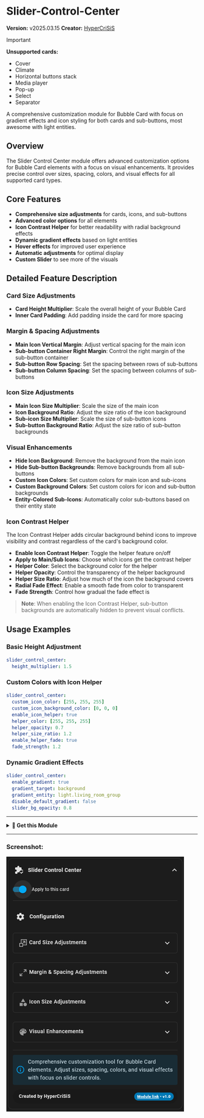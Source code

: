 # Slider-Control-Center

**Version:** v2025.03.15
**Creator:** [HyperCriSiS](https://github.com/HyperCriSiS)

> [!IMPORTANT] 
> **Unsupported cards:**
>  - Cover
>  - Climate
>  - Horizontal buttons stack
>  - Media player
>  - Pop-up
>  - Select
>  - Separator

A comprehensive customization module for Bubble Card with focus on gradient effects and icon styling for both cards and sub-buttons, most awesome with light entities.

## Overview

The Slider Control Center module offers advanced customization options for Bubble Card elements with a focus on visual enhancements. It provides precise control over sizes, spacing, colors, and visual effects for all supported card types.

## Core Features

- **Comprehensive size adjustments** for cards, icons, and sub-buttons
- **Advanced color options** for all elements
- **Icon Contrast Helper** for better readability with radial background effects
- **Dynamic gradient effects** based on light entities
- **Hover effects** for improved user experience
- **Automatic adjustments** for optimal display
- **Custom Slider** to see more of the visuals 

## Detailed Feature Description

### Card Size Adjustments

- **Card Height Multiplier**: Scale the overall height of your Bubble Card 
- **Inner Card Padding**: Add padding inside the card for more spacing

### Margin & Spacing Adjustments

- **Main Icon Vertical Margin**: Adjust vertical spacing for the main icon 
- **Sub-button Container Right Margin**: Control the right margin of the sub-button container 
- **Sub-button Row Spacing**: Set the spacing between rows of sub-buttons 
- **Sub-button Column Spacing**: Set the spacing between columns of sub-buttons 

### Icon Size Adjustments

- **Main Icon Size Multiplier**: Scale the size of the main icon 
- **Icon Background Ratio**: Adjust the size ratio of the icon background 
- **Sub-icon Size Multiplier**: Scale the size of sub-button icons 
- **Sub-button Background Ratio**: Adjust the size ratio of sub-button backgrounds 

### Visual Enhancements

- **Hide Icon Background**: Remove the background from the main icon
- **Hide Sub-button Backgrounds**: Remove backgrounds from all sub-buttons
- **Custom Icon Colors**: Set custom colors for main icon and sub-icons
- **Custom Background Colors**: Set custom colors for icon and sub-button backgrounds
- **Entity-Colored Sub-Icons**: Automatically color sub-buttons based on their entity state

### Icon Contrast Helper

The Icon Contrast Helper adds circular background behind icons to improve visibility and contrast regardless of the card's background color.

- **Enable Icon Contrast Helper**: Toggle the helper feature on/off
- **Apply to Main/Sub Icons**: Choose which icons get the contrast helper
- **Helper Color**: Select the background color for the helper
- **Helper Opacity**: Control the transparency of the helper background 
- **Helper Size Ratio**: Adjust how much of the icon the background covers 
- **Radial Fade Effect**: Enable a smooth fade from color to transparent
- **Fade Strength**: Control how gradual the fade effect is 

> **Note**: When enabling the Icon Contrast Helper, sub-button backgrounds are automatically hidden to prevent visual conflicts.

## Usage Examples

### Basic Height Adjustment

```yaml
slider_control_center:
  height_multiplier: 1.5
```

### Custom Colors with Icon Helper

```yaml
slider_control_center:
  custom_icon_color: [255, 255, 255]
  custom_icon_background_color: [0, 0, 0]
  enable_icon_helper: true
  helper_color: [255, 255, 255]
  helper_opacity: 0.7
  helper_size_ratio: 1.2
  enable_helper_fade: true
  fade_strength: 1.2
```

### Dynamic Gradient Effects

```yaml
slider_control_center:
  enable_gradient: true
  gradient_target: background
  gradient_entity: light.living_room_group
  disable_default_gradient: false
  slider_bg_opacity: 0.8
```

---

<details>

<summary><b>🧩 Get this Module</b></summary>

<br>

> To use this module, simply copy and paste the following configuration into your `/www/bubble/bubble-modules.yaml` file.

```yaml


```

</details>

---

### Screenshot:
![Slider-Control-Center](https://github.com/HyperCriSiS/Bubble-Card-Modules/blob/main/Slider-Control-Center/Slider-Control-Center.png)

